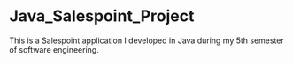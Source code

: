 # Java_Salespoint_Project
This is a Salespoint application I developed in Java during my 5th semester of software engineering.

